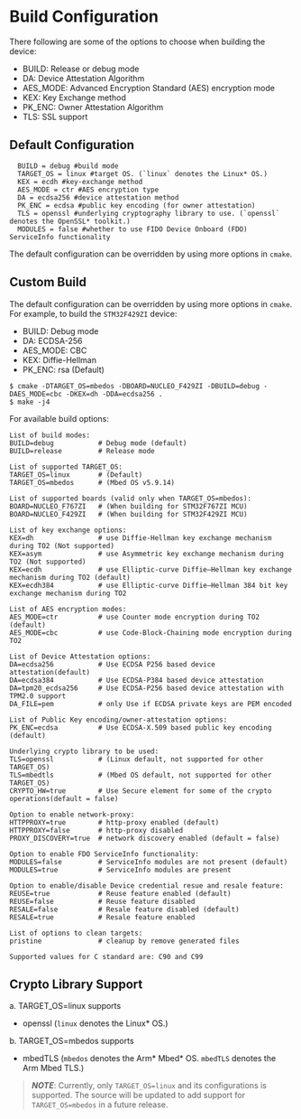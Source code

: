 # Build Configuration
There following are some of the options to choose when building the device:
- BUILD: Release or debug mode
- DA: Device Attestation Algorithm
- AES_MODE: Advanced Encryption Standard (AES) encryption mode
- KEX: Key Exchange method
- PK_ENC: Owner Attestation Algorithm
- TLS: SSL support

## Default Configuration

```shell
  BUILD = debug #build mode
  TARGET_OS = linux #target OS. (`linux` denotes the Linux* OS.)
  KEX = ecdh #key-exchange method
  AES_MODE = ctr #AES encryption type
  DA = ecdsa256 #device attestation method
  PK_ENC = ecdsa #public key encoding (for owner attestation)
  TLS = openssl #underlying cryptography library to use. (`openssl` denotes the OpenSSL* toolkit.)
  MODULES = false #whether to use FIDO Device Onboard (FDO) ServiceInfo functionality
```
The default configuration can be overridden by using more options in `cmake`.<br>

## Custom Build
The default configuration can be overridden by using more options in `cmake`.<br>
For example, to build the `STM32F429ZI` device:
- BUILD: Debug mode
- DA: ECDSA-256
- AES_MODE: CBC
- KEX: Diffie-Hellman
- PK_ENC: rsa (Default)
```shell
$ cmake -DTARGET_OS=mbedos -DBOARD=NUCLEO_F429ZI -DBUILD=debug -DAES_MODE=cbc -DKEX=dh -DDA=ecdsa256 .
$ make -j4
```

For available build options:
```shell
List of build modes:
BUILD=debug           # Debug mode (default)
BUILD=release         # Release mode

List of supported TARGET_OS:
TARGET_OS=linux       # (Default)
TARGET_OS=mbedos      # (Mbed OS v5.9.14)

List of supported boards (valid only when TARGET_OS=mbedos):
BOARD=NUCLEO_F767ZI   # (When building for STM32F767ZI MCU)
BOARD=NUCLEO_F429ZI   # (When building for STM32F429ZI MCU)

List of key exchange options:
KEX=dh                # use Diffie-Hellman key exchange mechanism during TO2 (Not supported)
KEX=asym              # use Asymmetric key exchange mechanism during TO2 (Not supported)
KEX=ecdh              # use Elliptic-curve Diffie–Hellman key exchange mechanism during TO2 (default)
KEX=ecdh384           # use Elliptic-curve Diffie–Hellman 384 bit key exchange mechanism during TO2

List of AES encryption modes:
AES_MODE=ctr          # use Counter mode encryption during TO2 (default)
AES_MODE=cbc          # use Code-Block-Chaining mode encryption during TO2

List of Device Attestation options:
DA=ecdsa256           # Use ECDSA P256 based device attestation(default)
DA=ecdsa384           # Use ECDSA-P384 based device attestation
DA=tpm20_ecdsa256     # Use ECDSA-P256 based device attestation with TPM2.0 support
DA_FILE=pem           # only Use if ECDSA private keys are PEM encoded

List of Public Key encoding/owner-attestation options:
PK_ENC=ecdsa          # Use ECDSA-X.509 based public key encoding (default)

Underlying crypto library to be used:
TLS=openssl           # (Linux default, not supported for other TARGET_OS)
TLS=mbedtls           # (Mbed OS default, not supported for other TARGET_OS)
CRYPTO_HW=true        # Use Secure element for some of the crypto operations(default = false)

Option to enable network-proxy:
HTTPPROXY=true        # http-proxy enabled (default)
HTTPPROXY=false       # http-proxy disabled
PROXY_DISCOVERY=true  # network discovery enabled (default = false)

Option to enable FDO ServiceInfo functionality:
MODULES=false         # ServiceInfo modules are not present (default)
MODULES=true          # ServiceInfo modules are present

Option to enable/disable Device credential resue and resale feature:
REUSE=true            # Reuse feature enabled (default)
REUSE=false           # Reuse feature disabled
RESALE=false          # Resale feature disabled (default)
RESALE=true           # Resale feature enabled

List of options to clean targets:
pristine              # cleanup by remove generated files

Supported values for C standard are: C90 and C99
```

## Crypto Library Support
a. TARGET_OS=linux supports
   - openssl
(`linux` denotes the Linux* OS.)

b. TARGET_OS=mbedos supports
   - mbedTLS
(`mbedos` denotes the Arm* Mbed* OS.
`mbedTLS` denotes the Arm Mbed TLS.)

> ***NOTE***: Currently, only `TARGET_OS=linux` and its configurations is supported. The source will be updated to add support for `TARGET_OS=mbedos` in a future release.
